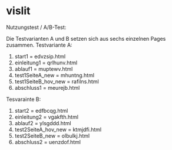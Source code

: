 # vislit

Nutzungstest / A/B-Test:

Die Testvarianten A und B setzen sich aus sechs einzelnen Pages zusammen.
Testvariante A:

1. start1 = edvzsip.html
2. einleitung1 = qrlhunv.html
3. ablauf1 = muptewv.html
4. test1SeiteA_new = mhuntng.html
5. test1SeiteB_hov_new = rafilns.html
6. abschluss1 = meurejb.html

Tesvarainte B: 

1. start2 = edfbcqg.html
2. einleitung2 = vgakfth.html
3. ablauf2 = ylsgddd.html
4. test2SeiteA_hov_new = ktmjdfi.html
5. test2SeiteB_new = olbulkj.html
6. abschluss2 = uenzdof.html
